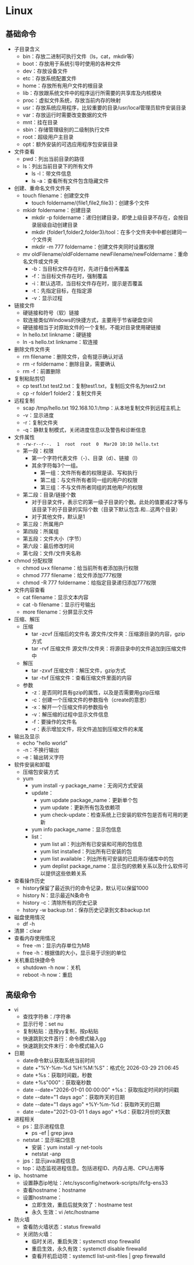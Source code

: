 # Linux

## 基础命令

* 子目录含义
  * bin：存放二进制可执行文件（ls，cat，mkdir等）
  * boot：存放用于系统引导时使用的各种文件
  * dev：存放设备文件
  * etc：存放系统配置文件
  * home：存放所有用户文件的根目录
  * lib：存放跟系统文件中的程序运行所需要的共享库及内核模块
  * proc：虚拟文件系统，存放当前内存的映射
  * usr：存放系统应用程序，比较重要的目录/usr/local管理员软件安装目录
  * var：存放运行时需要改变数据的文件
  * mnt：挂在目录
  * sbin：存储管理级别的二级制执行文件
  * root：超级用户主目录
  * opt：额外安装的可选应用程序包安装目录
* 文件查看
  * <font>pwd</font>：列出当前目录的路径
  * <font>ls</font>：列出当前目录下的所有文件
    * <font title="green">ls -l</font>：带文件信息
    * <font title="green">ls -a</font>：查看所有文件包含隐藏文件
* 创建、重命名文件文件夹
  * <font>touch filename</font>：创建空文件
    * <font title="green">touch foldername/{file1,file2,file3}</font>：创建多个文件
  * <font>mkidr foldername</font>：创建目录
    * <font title="green">mkdir -p foldername</font>：递归创建目录，即使上级目录不存在，会按目录层级自动创建目录
    * <font title="green">mkdir {folder1,folder2,folder3}/tool</font>：在多个文件夹中中都创建同一个文件夹
    * <font title="green">mkdir -m 777 foldername</font>：创建文件夹同时设置权限
  * <font>mv oldFilename/oldFoldername newFilename/newFoldername</font>：重命名文件或文件夹
    * <font title="green">-b</font>：当目标文件存在时，先进行备份再覆盖
    * <font title="green">-f</font>：当目标文件存在时，强制覆盖
    * <font title="green">-i</font>：默认选项，当目标文件存在时，提示是否覆盖
    * <font title="green">-t</font>：先指定目标，在指定源
    * <font title="green">-v</font>：显示过程
* 链接文件
  * 硬链接和符号（软）链接
  * 软连接类似Windows的快捷方式，主要用于节省硬盘空间
  * 硬链接相当于对原始文件的一个复制，不能对目录使用硬链接
  * <font>ln hello.txt linkname</font>：硬链接
  * <font>ln -s hello.txt linkname</font>：软连接
* 删除文件文件夹
  * <font>rm filename</font>：删除文件，会有提示确认对话
  * <font>rm -r foldername</font>：删除目录，需要确认
  * <font>rm -f</font>：前置删除
* 复制粘贴剪切
  * <font>cp test1.txt test2.txt</font>：复制test1.txt，复制后文件名为test2.txt
  * <font>cp -r folder1 folder2</font>：复制文件夹
* 远程复制
  * <font>scap /tmp/hello.txt 192.168.10.1:/tmp</font>：从本地复制文件到远程主机上
  * <font title="green">-v</font>：显示进度
  * <font title="green">-r</font>：复制文件夹
  * <font title="green">-q</font>：静默复制模式，关闭进度信息以及警告和诊断信息
* 文件属性
  * `-rw-r--r--.  1  root  root  0  Mar20 10:10 hello.txt`
  * 第一段：权限
    * 第一个字符代表文件（-）、目录（d）、链接（l）
    * 其余字符每3个一组。
      * 第一组：文件所有者的权限是读、写和执行
      * 第二组：与文件所有者同一组的用户的权限
      * 第三组：不与文件所者同组的其他用户的权限
  * 第二段：目录/链接个数
    * 对于目录文件，表示它的第一级子目录的个数。此处的值要减2才等与该目录下的子目录的实际个数（目录下默认包含.和...这两个目录）
    * 对于其他文件，默认是1
  * 第三段：所属用户
  * 第四段：所属组
  * 第五段：文件大小（字节）
  * 第六段：最后修改时间
  * 第七段：文件/文件夹名称
* chmod 分配权限
  * <font>chmod u+x filename</font>：给当前所有者添加执行权限
  * <font>chmod 777 filename</font>：给文件添加777权限
  * <font>chmod -R 777 foldername</font>：给指定目录递归添加777权限
* 文件内容查看
  * <font>cat filename</font>：显示文本内容
  * <font>cat -b filename</font>：显示行号输出
  * <font>more filename</font>：分屏显示文件
* 压缩、解压
  * 压缩
    * <font>tar -zcvf 压缩后的文件名 源文件/文件夹</font>：压缩源目录的内容，gzip方式
    * <font>tar -rvf 压缩文件 源文件/文件夹</font>：将源目录中的文件追加到压缩文件中
  * 解压
    * <font>tar -zxvf 压缩文件</font>：解压文件，gzip方式
    * <font>tar -tvf 压缩文件</font>：查看压缩文件里面的内容
  * 参数
    * <font title="green">-z</font>：是否同时具有gzip的属性，以及是否需要用gzip压缩
    * <font title="green">-c</font>：创建一个压缩文件的参数指令（create的意思）
    * <font title="green">-x</font>：解开一个压缩文件的参数指令
    * <font title="green">-v</font>：解压缩的过程中显示文件信息
    * <font title="green">-f</font>：要操作的文件名
    * <font title="green">-r</font>：表示增加文件，将文件追加到压缩文件的末尾
* 输出及显示
  * <font>echo "hello world"</font>
  * <font title="green">-n</font>：不换行输出
  * <font title="green">-e</font>：输出转义字符
* 软件安装和卸载
  * 压缩包安装方式
  * yum
    * <font>yum install -y package_name</font>：无询问方式安装
    * <font>update</font>：
      * <font>yum update package_name</font>：更新单个包
      * <font>yum update</font>：更新所有包及依赖项
      * <font>yum check-update</font>：检查系统上已安装的软件包是否有可用的更新
    * <font>yum info package_name</font>：显示包信息
    * <font>list</font>：
      * <font>yum list all</font>：列出所有已安装和可用的包信息
      * <font>yum list installed</font>：列出所有已安装的包
      * <font>yum list available</font>：列出所有可安装的已启用存储库中的包
      * <font>yum deplist package_name</font>：显示包的依赖关系以及什么软件可以提供这些依赖关系
* 查看操作历史
  * history保留了最近执行的命令记录，默认可以保留1000
  * <font>history N</font>：显示最近N条命令
  * <font>history -c</font>：清除所有的历史记录
  * <font>hstory -w backup.txt</font>：保存历史记录到文本backup.txt
* 磁盘使用情况
  * <font>df -h</font>
* 清屏：<font>clear</font>
* 查看内存使用情况
  * <font>free -m</font>：显示内存单位为MB
  * <font>free -h</font>：根据值的大小，显示易于识别的单位
* 关机重启快捷命令
  * <font>shutdown -h now</font>：关机
  * <font>reboot -h now</font>：重启

## 高级命令

* vi
  * 查找字符串：<font>/字符串</font>
  * 显示行号：<font>set nu</font>
  * 复制粘贴：连按<font>yy</font>复制，按<font>p</font>粘贴
  * 快速跳到文件首行：命令模式输入<font>gg</font>
  * 快速跳到文件末行：命令模式输入<font>G</font>
* 日期
  * date命令默认获取系统当前时间
  * <font>date +"%Y-%m-%d %H:%M:%S"</font>：格式化 2026-03-29 21:06:45
  * <font>date +%s</font>：获取时间戳，秒数
  * <font>date +%s"000"</font>：获取毫秒数
  * <font>date --date="2026-01-01 00:00:00" +%s</font>：获取指定时间的时间戳
  * <font>date --date="1 days ago"</font>：获取昨天的日期
  * <font>date --date="1 days ago" +%Y-%m-%d</font>：获取昨天的日期
  * <font>date --date="2021-03-01 1 days ago" +%d</font>：获取2月份的天数
* 进程相关
  * ps：显示进程信息
    * <font>ps -ef | grep java</font>
  * netstat：显示端口信息
    * 安装：<font>yum install -y net-tools</font>
    * <font>netstat -anp</font>
  * jps：显示java进程信息
  * top：动态监视进程信息。包括进程ID、内存占用、CPU占用等
* ip、hostname
  * 设置静态ip地址：<font>/etc/sysconfig/network-scripts/ifcfg-ens33</font>
  * 查看hostname：<font>hostname</font>
  * 设置hostname：
    * 立即生效，重启后就失效了：<font>hostname test</font>
    * 永久 生效：<font>vi /etc/hostname</font>
* 防火墙
  * 查看防火墙状态：<font>status firewalld</font>
  * 关闭防火墙：
    * 临时关闭，重启失效：<font>systemctl stop firewalld</font>
    * 重启生效，永久有效：<font>systemctl disable firewalld</font>
    * 查看开机启动项：<font>systemctl list-unit-files | grep firewalld</font>